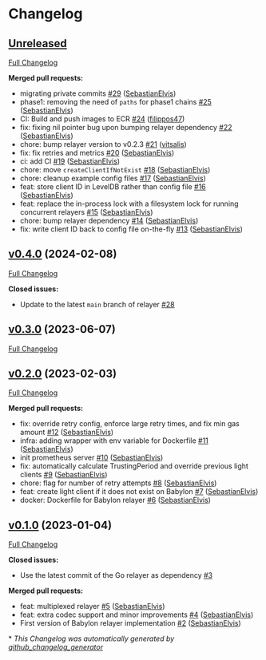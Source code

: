# Changelog

## [Unreleased](https://github.com/babylonchain/babylon-relayer/tree/HEAD)

[Full Changelog](https://github.com/babylonchain/babylon-relayer/compare/v0.4.0...HEAD)

**Merged pull requests:**

- migrating private commits [\#29](https://github.com/babylonchain/babylon-relayer/pull/29) ([SebastianElvis](https://github.com/SebastianElvis))
- phase1: removing the need of `paths` for phase1 chains [\#25](https://github.com/babylonchain/babylon-relayer/pull/25) ([SebastianElvis](https://github.com/SebastianElvis))
- CI: Build and push images to ECR [\#24](https://github.com/babylonchain/babylon-relayer/pull/24) ([filippos47](https://github.com/filippos47))
- fix: fixing nil pointer bug upon bumping relayer dependency [\#22](https://github.com/babylonchain/babylon-relayer/pull/22) ([SebastianElvis](https://github.com/SebastianElvis))
- chore: bump relayer version to v0.2.3 [\#21](https://github.com/babylonchain/babylon-relayer/pull/21) ([vitsalis](https://github.com/vitsalis))
- fix: fix retries and metrics [\#20](https://github.com/babylonchain/babylon-relayer/pull/20) ([SebastianElvis](https://github.com/SebastianElvis))
- ci: add CI [\#19](https://github.com/babylonchain/babylon-relayer/pull/19) ([SebastianElvis](https://github.com/SebastianElvis))
- chore: move `createClientIfNotExist` [\#18](https://github.com/babylonchain/babylon-relayer/pull/18) ([SebastianElvis](https://github.com/SebastianElvis))
- chore: cleanup example config files [\#17](https://github.com/babylonchain/babylon-relayer/pull/17) ([SebastianElvis](https://github.com/SebastianElvis))
- feat: store client ID in LevelDB rather than config file [\#16](https://github.com/babylonchain/babylon-relayer/pull/16) ([SebastianElvis](https://github.com/SebastianElvis))
- feat: replace the in-process lock with a filesystem lock for running concurrent relayers [\#15](https://github.com/babylonchain/babylon-relayer/pull/15) ([SebastianElvis](https://github.com/SebastianElvis))
- chore: bump relayer dependency [\#14](https://github.com/babylonchain/babylon-relayer/pull/14) ([SebastianElvis](https://github.com/SebastianElvis))
- fix: write client ID back to config file on-the-fly [\#13](https://github.com/babylonchain/babylon-relayer/pull/13) ([SebastianElvis](https://github.com/SebastianElvis))

## [v0.4.0](https://github.com/babylonchain/babylon-relayer/tree/v0.4.0) (2024-02-08)

[Full Changelog](https://github.com/babylonchain/babylon-relayer/compare/v0.3.0...v0.4.0)

**Closed issues:**

- Update to the latest `main` branch of relayer [\#28](https://github.com/babylonchain/babylon-relayer/issues/28)

## [v0.3.0](https://github.com/babylonchain/babylon-relayer/tree/v0.3.0) (2023-06-07)

[Full Changelog](https://github.com/babylonchain/babylon-relayer/compare/v0.2.0...v0.3.0)

## [v0.2.0](https://github.com/babylonchain/babylon-relayer/tree/v0.2.0) (2023-02-03)

[Full Changelog](https://github.com/babylonchain/babylon-relayer/compare/v0.1.0...v0.2.0)

**Merged pull requests:**

- fix: override retry config, enforce large retry times, and fix min gas amount [\#12](https://github.com/babylonchain/babylon-relayer/pull/12) ([SebastianElvis](https://github.com/SebastianElvis))
- infra: adding wrapper with env variable for Dockerfile [\#11](https://github.com/babylonchain/babylon-relayer/pull/11) ([SebastianElvis](https://github.com/SebastianElvis))
- init prometheus server [\#10](https://github.com/babylonchain/babylon-relayer/pull/10) ([SebastianElvis](https://github.com/SebastianElvis))
- fix: automatically calculate TrustingPeriod and override previous light clients [\#9](https://github.com/babylonchain/babylon-relayer/pull/9) ([SebastianElvis](https://github.com/SebastianElvis))
- chore: flag for number of retry attempts [\#8](https://github.com/babylonchain/babylon-relayer/pull/8) ([SebastianElvis](https://github.com/SebastianElvis))
- feat: create light client if it does not exist on Babylon [\#7](https://github.com/babylonchain/babylon-relayer/pull/7) ([SebastianElvis](https://github.com/SebastianElvis))
- docker: Dockerfile for Babylon relayer [\#6](https://github.com/babylonchain/babylon-relayer/pull/6) ([SebastianElvis](https://github.com/SebastianElvis))

## [v0.1.0](https://github.com/babylonchain/babylon-relayer/tree/v0.1.0) (2023-01-04)

[Full Changelog](https://github.com/babylonchain/babylon-relayer/compare/da4f49693189046a7bfeab192cd0cde8868595e7...v0.1.0)

**Closed issues:**

- Use the latest commit of the Go relayer as dependency [\#3](https://github.com/babylonchain/babylon-relayer/issues/3)

**Merged pull requests:**

- feat: multiplexed relayer [\#5](https://github.com/babylonchain/babylon-relayer/pull/5) ([SebastianElvis](https://github.com/SebastianElvis))
- feat: extra codec support and minor improvements [\#4](https://github.com/babylonchain/babylon-relayer/pull/4) ([SebastianElvis](https://github.com/SebastianElvis))
- First version of Babylon relayer implementation [\#2](https://github.com/babylonchain/babylon-relayer/pull/2) ([SebastianElvis](https://github.com/SebastianElvis))



\* *This Changelog was automatically generated by [github_changelog_generator](https://github.com/github-changelog-generator/github-changelog-generator)*
